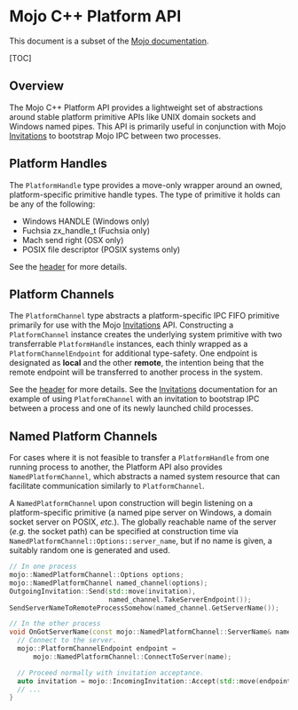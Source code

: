 # Mojo C++ Platform API
This document is a subset of the [Mojo documentation](/mojo/README.md).

[TOC]

## Overview
The Mojo C++ Platform API provides a lightweight set of abstractions around
stable platform primitive APIs like UNIX domain sockets and Windows named pipes.
This API is primarily useful in conjunction with Mojo
[Invitations](/mojo/public/cpp/system/README.md#Invitations) to bootstrap Mojo
IPC between two processes.

## Platform Handles
The `PlatformHandle` type provides a move-only wrapper around an owned,
platform-specific primitive handle types. The type of primitive it holds can be
any of the following:

  * Windows HANDLE (Windows only)
  * Fuchsia zx_handle_t (Fuchsia only)
  * Mach send right (OSX only)
  * POSIX file descriptor (POSIX systems only)

See the
[header](https://cs.chromium.org/src/mojo/public/cpp/platform/platform_handle.h)
for more details.

## Platform Channels
The `PlatformChannel` type abstracts a platform-specific IPC FIFO primitive
primarily for use with the Mojo
[Invitations](/mojo/public/cpp/system/README.md#Invitations) API. Constructing
a `PlatformChannel` instance creates the underlying system primitive with two
transferrable `PlatformHandle` instances, each thinly wrapped as a
`PlatformChannelEndpoint` for additional type-safety. One endpoint is designated
as **local** and the other **remote**, the intention being that the remote
endpoint will be transferred to another process in the system.

See the
[header](https://cs.chromium.org/src/mojo/public/cpp/platform/platform_channel.h)
for more details. See the
[Invitations](/mojo/public/cpp/system/README.md#Invitations) documentation for
an example of using `PlatformChannel` with an invitation to bootstrap IPC
between a process and one of its newly launched child processes.

## Named Platform Channels
For cases where it is not feasible to transfer a `PlatformHandle` from one
running process to another, the Platform API also provides
`NamedPlatformChannel`, which abstracts a named system resource that can
facilitate communication similarly to `PlatformChannel`.

A `NamedPlatformChannel` upon construction will begin listening on a
platform-specific primitive (a named pipe server on Windows, a domain socket
server on POSIX, *etc.*). The globally reachable name of the server (*e.g.* the
socket path) can be specified at construction time via
`NamedPlatformChannel::Options::server_name`, but if no name is given, a
suitably random one is generated and used.

``` cpp
// In one process
mojo::NamedPlatformChannel::Options options;
mojo::NamedPlatformChannel named_channel(options);
OutgoingInvitation::Send(std::move(invitation),
                         named_channel.TakeServerEndpoint());
SendServerNameToRemoteProcessSomehow(named_channel.GetServerName());

// In the other process
void OnGotServerName(const mojo::NamedPlatformChannel::ServerName& name) {
  // Connect to the server.
  mojo::PlatformChannelEndpoint endpoint =
      mojo::NamedPlatformChannel::ConnectToServer(name);

  // Proceed normally with invitation acceptance.
  auto invitation = mojo::IncomingInvitation::Accept(std::move(endpoint));
  // ...
}
```
